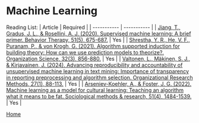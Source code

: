 # Machine Learning

Reading List:
| Article | Required |
| ----------- | ----------- |
| [Jiang, T., Gradus, J. L., & Rosellini, A. J. (2020). Supervised machine learning: A brief primer. Behavior Therapy, 51(5), 675-687.](https://www.sciencedirect.com/science/article/pii/S0005789420300678) | Yes |
| [Shrestha, Y. R., He, V. F., Puranam, P., & von Krogh, G. (2021). Algorithm supported induction for building theory: How can we use prediction models to theorize?. Organization Science, 32(3), 856-880.](https://pubsonline.informs.org/doi/pdf/10.1287/orsc.2020.1382) | Yes |
| [Valtonen, L., Mäkinen, S. J., & Kirjavainen, J. (2024). Advancing reproducibility and accountability of unsupervised machine learning in text mining: Importance of transparency in reporting preprocessing and algorithm selection. Organizational Research Methods, 27(1), 88-113.](https://journals.sagepub.com/doi/epub/10.1177/10944281221124947) | Yes |
| [Arseniev-Koehler, A., & Foster, J. G. (2022). Machine learning as a model for cultural learning: Teaching an algorithm what it means to be fat. Sociological methods & research, 51(4), 1484-1539.](https://journals.sagepub.com/doi/pdf/10.1177/00491241221122603) | Yes |


[Home](../README.md)